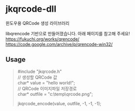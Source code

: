 # jkqrcode-dll
윈도우용 QRCode 생성 라이브러리  

libqrencode 기반으로 만들어졌습니다. 아래 페이지를 참고해 주세요!  
https://fukuchi.org/works/qrencode/  
https://code.google.com/archive/p/qrencode-win32/  
  
    
      
  
  
  
## Usage  
> #include "jkqrcode.h"  
> // 생성할 QRCode 값   
> char* value = "hello world!";  
> // QRCode 이미지파일 저장경로  
> char* outfile = "c:\\temp\\qrcode.png";  
>
> jkqrcode_encode(value, outfile, -1, -1, -1);  
